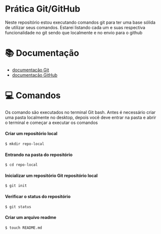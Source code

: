 
# Prática Git/GitHub

Neste repositório estou executando comandos git para ter uma base sólida de utilizar seus comandos. Estarei listando cada um e suas respectiva funcionalidade no git sendo que localmente e no envio para o github


# 📚 Documentação 
- [documentação Git](https://git-scm.com/search/results?search=readme&language=pt_BR)
- [documentação GitHub](https://docs.github.com/pt)

# 💻 Comandos
Os comando são executados no terminal Git bash. Antes é necessário criar uma pasta localmente no desktop, depois você deve entrar na pasta e abrir o terminal e começar a executar os comandos

#### Criar um repositório local

```
$ mkdir repo-local

``` 

#### Entrando na pasta do repositório

```
$ cd repo-local

```

#### Inicializar um repositório Git repositório local

```
$ git init

```

#### Verificar o status do repositório


```
$ git status

```

#### Criar um arquivo readme

```
$ touch README.md

```




